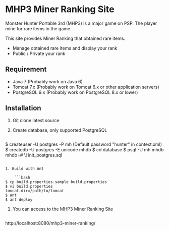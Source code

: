 MHP3 Miner Ranking Site
=========

Monster Hunter Portable 3rd (MHP3) is a major game on PSP.
The player mine for rare items in the game.

This site provides Miner Ranking that obtained rare items.

- Manage obtained rare items and display your rank
- Public / Private your rank

Requirement
--------
- Java 7 (Probably work on Java 6)
- Tomcat 7.x (Probably work on Tomcat 6.x or other application servers)
- PostgreSQL 9.x (Probably work on PostgreSQL 8.x or lower)

Installation
--------
1. Git clone latest source
1. Create database, only supported PostgreSQL

    ```bash
$ createuser -U postgres -P mh
(Default password "hunter" in context.xml)
$ createdb -U postgres -E unicode mhdb
$ cd database
$ psql -U mh mhdb
mhdb=# \i init_postgres.sql
```

1. Build with Ant

    ```bash
$ cp build.properties.sample build.properties
$ vi build.properties
tomcat.dir=/path/to/tomcat
$ ant
$ ant deploy
```

1. You can access to the MHP3 Miner Ranking Site

    ```bash
http://localhost:8080/mhp3-miner-ranking/
```
